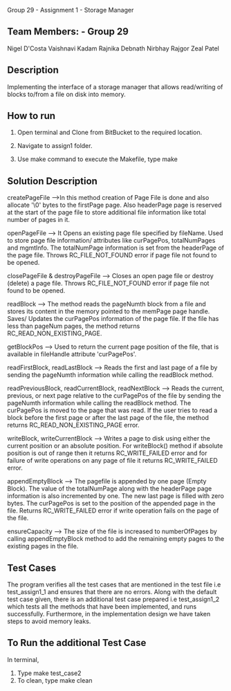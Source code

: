 Group 29 - Assignment 1 - Storage Manager 


Team Members: - Group 29
-----------------------------------------------------------
Nigel D'Costa
Vaishnavi Kadam
Rajnika Debnath
Nirbhay Rajgor
Zeal Patel


Description
---------------------------------------------------------

Implementing the interface of a storage manager that allows read/writing of blocks to/from a file on disk into memory.





How to run
-----------------------------------------------------------

1. Open terminal and Clone from BitBucket to the required location.

2. Navigate to assign1 folder.

3. Use make command to execute the Makefile, type make



Solution Description
-----------------------------------------------------------

createPageFile -->In this method 
creation of Page File is done and also allocate '\0' bytes to the firstPage page. Also headerPage page is reserved at the start of the page file to store additional file information like total number of pages in it.


openPageFile -->
 It Opens an existing page file specified by fileName. Used to store page file information/ attributes like curPagePos, totalNumPages and mgmtInfo. The totalNumPage information is set from the headerPage of the page file. Throws RC_FILE_NOT_FOUND error if page file not found to be opened. 

closePageFile & destroyPageFile -->
 Closes an open page file or destroy (delete) a page file. Throws RC_FILE_NOT_FOUND error if page file not found to be opened.


readBlock -->
 The method reads the pageNumth block from a file and stores its content in the memory pointed to the memPage page handle. Saves/ Updates the curPagePos information of the page file. If the file has less than pageNum pages, the method returns RC_READ_NON_EXISTING_PAGE.


getBlockPos -->
 Used to return the current page position of the file, that is available in fileHandle attribute 'curPagePos'.


readFirstBlock, readLastBlock -->
 Reads the first and last page of a file by sending the pageNumth information while calling the readBlock method.


readPreviousBlock, readCurrentBlock, readNextBlock --> 
Reads the current, previous, or next page relative to the curPagePos of the file by sending the pageNumth information while calling the readBlock method. The curPagePos is moved to the page that was read. If the user tries to read a block before the first page or after the last page of the file, the method returns RC_READ_NON_EXISTING_PAGE error.


writeBlock, writeCurrentBlock -->
 Writes a page to disk using either the current position or an absolute position. For writeBlock() method if absolute position is out of range then it returns RC_WRITE_FAILED error and for failure of write operations on any page of file it returns RC_WRITE_FAILED error.


appendEmptyBlock --> 
The pagefile is appended by one page (Empty Block). The value of the totalNumPage along with the headerPage page information is also incremented by one. The new last page is filled with zero bytes. The curPagePos is set to the position of the appended page in the file. Returns RC_WRITE_FAILED error if write operation fails on the page of the file.


ensureCapacity --> 
The size of the file is increased to numberOfPages by calling appendEmptyBlock method to add the remaining empty pages to the existing pages in the file.



Test Cases
-----------------------------------------------------------
The program verifies all the test cases that are mentioned in the test file i.e test_assign1_1 and ensures that there are no errors. Along with the default test case given, there is an additional test case prepared i.e test_assign1_2 which tests all the methods that have been implemented, and runs successfully. Furthermore, in the implementation design we have taken steps to avoid memory leaks.

To Run the additional Test Case
-----------------------------------------------------------
In terminal,
1. Type
	make test_case2
2. To clean, type
	make clean


